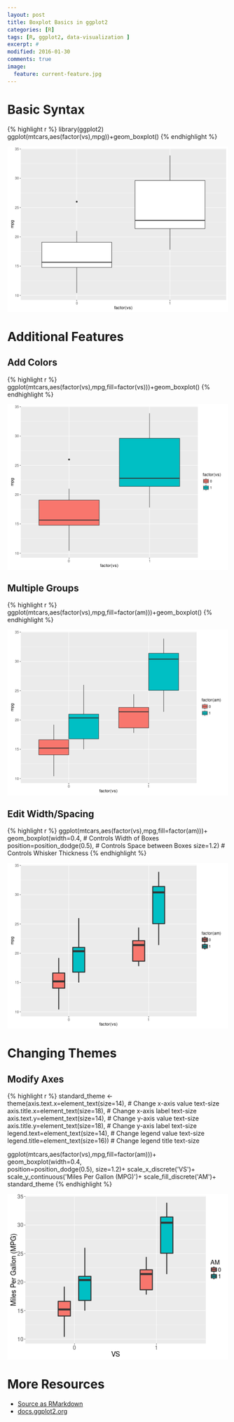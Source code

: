 ```yaml
---
layout: post
title: Boxplot Basics in ggplot2
categories: [R]
tags: [R, ggplot2, data-visualization ]
excerpt: #
modified: 2016-01-30
comments: true
image:
  feature: current-feature.jpg
---
```




# Basic Syntax


{% highlight r %}
library(ggplot2)
ggplot(mtcars,aes(factor(vs),mpg))+geom_boxplot()
{% endhighlight %}

<img src="/figure/source/2016-01-26-ggplot-boxplot/unnamed-chunk-1-1.png" title="plot of chunk unnamed-chunk-1" alt="plot of chunk unnamed-chunk-1" style="display: block; margin: auto;" />



# Additional Features

## Add Colors


{% highlight r %}
ggplot(mtcars,aes(factor(vs),mpg,fill=factor(vs)))+geom_boxplot()
{% endhighlight %}

<img src="/figure/source/2016-01-26-ggplot-boxplot/unnamed-chunk-2-1.png" title="plot of chunk unnamed-chunk-2" alt="plot of chunk unnamed-chunk-2" style="display: block; margin: auto;" />

## Multiple Groups


{% highlight r %}
ggplot(mtcars,aes(factor(vs),mpg,fill=factor(am)))+geom_boxplot()
{% endhighlight %}

<img src="/figure/source/2016-01-26-ggplot-boxplot/unnamed-chunk-3-1.png" title="plot of chunk unnamed-chunk-3" alt="plot of chunk unnamed-chunk-3" style="display: block; margin: auto;" />

## Edit Width/Spacing


{% highlight r %}
ggplot(mtcars,aes(factor(vs),mpg,fill=factor(am)))+
  geom_boxplot(width=0.4,                    # Controls Width of Boxes
               position=position_dodge(0.5), # Controls Space between Boxes
               size=1.2)                     # Controls Whisker Thickness
{% endhighlight %}

<img src="/figure/source/2016-01-26-ggplot-boxplot/unnamed-chunk-4-1.png" title="plot of chunk unnamed-chunk-4" alt="plot of chunk unnamed-chunk-4" style="display: block; margin: auto;" />


 
# Changing Themes

## Modify Axes


{% highlight r %}
standard_theme <- 
  theme(axis.text.x=element_text(size=14),    # Change x-axis value text-size
        axis.title.x=element_text(size=18),   # Change x-axis label text-size
        axis.text.y=element_text(size=14),    # Change y-axis value text-size
        axis.title.y=element_text(size=18),   # Change y-axis label text-size
        legend.text=element_text(size=14),    # Change legend value text-size
        legend.title=element_text(size=16))   # Change legend title text-size

ggplot(mtcars,aes(factor(vs),mpg,fill=factor(am)))+
  geom_boxplot(width=0.4,                    
               position=position_dodge(0.5), 
               size=1.2)+
  scale_x_discrete('VS')+
  scale_y_continuous('Miles Per Gallon (MPG)')+
  scale_fill_discrete('AM')+
  standard_theme
{% endhighlight %}

<img src="/figure/source/2016-01-26-ggplot-boxplot/unnamed-chunk-5-1.png" title="plot of chunk unnamed-chunk-5" alt="plot of chunk unnamed-chunk-5" style="display: block; margin: auto;" />



# More Resources
- [Source as RMarkdown](https://github.com/rweyant/bertplot/blob/master/R/tutorials/ggplot-boxplot/ggplot-boxplot.Rmd)
- [docs.ggplot2.org](http://docs.ggplot2.org/0.9.3/geom_boxplot.html)
